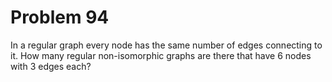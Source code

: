 # Problem 94

In a regular graph every node has the same number of edges connecting to it. How many regular non-isomorphic graphs are there that have 6 nodes with 3 edges each?
